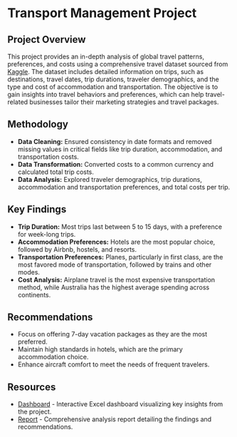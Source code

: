 # Transport Management Project

## Project Overview
This project provides an in-depth analysis of global travel patterns, preferences, and costs using a comprehensive travel dataset sourced from [Kaggle](https://www.kaggle.com/datasets/rkiattisak/traveler-trip-data/data). The dataset includes detailed information on trips, such as destinations, travel dates, trip durations, traveler demographics, and the type and cost of accommodation and transportation. The objective is to gain insights into travel behaviors and preferences, which can help travel-related businesses tailor their marketing strategies and travel packages.

## Methodology
- **Data Cleaning:** Ensured consistency in date formats and removed missing values in critical fields like trip duration, accommodation, and transportation costs.
- **Data Transformation:** Converted costs to a common currency and calculated total trip costs.
- **Data Analysis:** Explored traveler demographics, trip durations, accommodation and transportation preferences, and total costs per trip.

## Key Findings
- **Trip Duration:** Most trips last between 5 to 15 days, with a preference for week-long trips.
- **Accommodation Preferences:** Hotels are the most popular choice, followed by Airbnb, hostels, and resorts.
- **Transportation Preferences:** Planes, particularly in first class, are the most favored mode of transportation, followed by trains and other modes.
- **Cost Analysis:** Airplane travel is the most expensive transportation method, while Australia has the highest average spending across continents.

## Recommendations
- Focus on offering 7-day vacation packages as they are the most preferred.
- Maintain high standards in hotels, which are the primary accommodation choice.
- Enhance aircraft comfort to meet the needs of frequent travelers.

## Resources
- [Dashboard](../../Student-Dashboards/Transport-Management-Project-Dashboard.xlsx) - Interactive Excel dashboard visualizing key insights from the project.
- [Report](../../Student-Reports/Transport-Management-Project-Report.pdf) - Comprehensive analysis report detailing the findings and recommendations.

